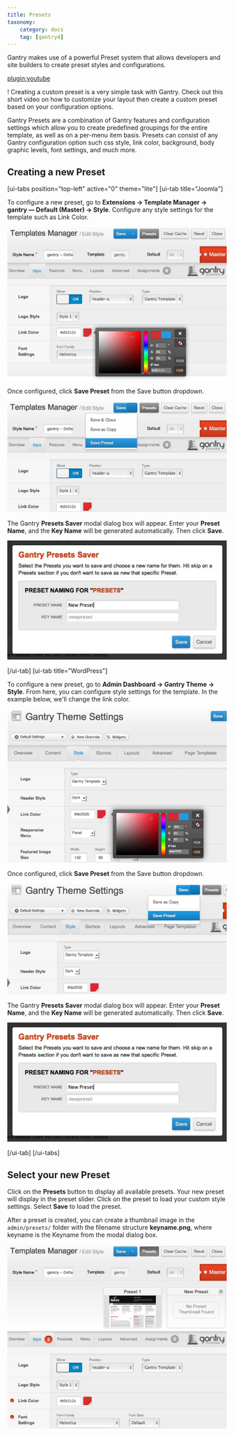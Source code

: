 ```yaml
---
title: Presets
taxonomy:
    category: docs
    tag: [gantry4]
---
```


Gantry makes use of a powerful Preset system that allows developers and site builders to create preset styles and configurations.

[plugin:youtube](https://www.youtube.com/watch?v=n6FsulE58lU)

! Creating a custom preset is a very simple task with Gantry. Check out this short video on how to customize your layout then create a custom preset based on your configuration options.

Gantry Presets are a combination of Gantry features and configuration settings which allow you to create predefined groupings for the entire template, as well as on a per-menu item basis. Presets can consist of any Gantry configuration option such css style, link color, background, body graphic levels, font settings, and much more.

Creating a new Preset
---------------------

[ui-tabs position="top-left" active="0" theme="lite"]
[ui-tab title="Joomla"]

To configure a new preset, go to **Extensions → Template Manager → gantry — Default (Master) → Style**. Configure any style settings for the template such as Link Color.

![](presets-configure.jpg?classes=shadow,border) 

Once configured, click **Save Preset** from the Save button dropdown.

![](presets-save.jpg?classes=shadow,border) 

The Gantry **Presets Saver** modal dialog box will appear. Enter your **Preset Name**, and the **Key Name** will be generated automatically. Then click **Save**.

![](presets-create.jpg?classes=shadow,border) 

[/ui-tab]
[ui-tab title="WordPress"]

To configure a new preset, go to **Admin Dashboard → Gantry Theme → Style**. From here, you can configure style settings for the template. In the example below, we'll change the link color.

![](presets-configure_wp.jpg?classes=shadow,border) 

Once configured, click **Save Preset** from the Save button dropdown.

![](presets-save_wp.jpg?classes=shadow,border) 

The Gantry **Presets Saver** modal dialog box will appear. Enter your **Preset Name**, and the **Key Name** will be generated automatically. Then click **Save**.

![](presets-create_wp.jpg?classes=shadow,border) 

[/ui-tab]
[/ui-tabs]

Select your new Preset
----------------------

Click on the **Presets** button to display all available presets. Your new preset will display in the preset slider. Click on the preset to load your custom style settings. Select **Save** to load the preset.

After a preset is created, you can create a thumbnail image in the `admin/presets/` folder with the filename structure **keyname.png**, where keyname is the Keyname from the modal dialog box.

![](presets-select.jpg?classes=shadow,border) 
